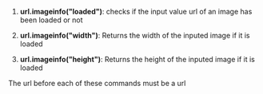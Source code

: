 
1. **url.imageinfo("loaded")**: checks if the input value url of an image has been loaded or not

2. **url.imageinfo("width")**: Returns the width of the inputed image if it is loaded

3. **url.imageinfo("height")**: Returns the height of the inputed image if it is loaded

The url before each of these commands must be a url

